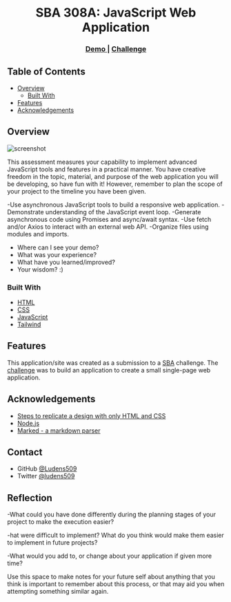 <!-- Please update value in the {}  -->

<h1 align="center">SBA 308A: 
JavaScript Web Application</h1>


<div align="center">
  <h3>
    <a href="https://sba-308-a-java-script-web-applicati.vercel.app/">
      Demo
    </a>
    <span> | </span>
    <a href="https://www.canva.com/design/DAFtDB2xfOk/xEpMguB7x3VPSkrx3KaJgw/edit">
      Challenge
    </a>
  </h3>
</div>

<!-- TABLE OF CONTENTS -->

## Table of Contents


- [Overview](#overview)
  - [Built With](#built-with)
- [Features](#features)
- [Acknowledgements](#acknowledgements)

<!-- OVERVIEW -->

## Overview

![screenshot](https://i.imgur.com/nX7UNSv.jpeg)

This assessment measures your capability to implement advanced JavaScript tools and features in a practical manner. You have creative freedom in the topic, material, and purpose of the web application you will be developing, so have fun with it! However, remember to plan the scope of your project to the timeline you have been given.

-Use asynchronous JavaScript tools to build a responsive web application.
-Demonstrate understanding of the JavaScript event loop.
-Generate asynchronous code using Promises and async/await syntax.
-Use fetch and/or Axios to interact with an external web API.
-Organize files using modules and imports.

- Where can I see your demo?
- What was your experience?
- What have you learned/improved?
- Your wisdom? :)

### Built With

<!-- This section should list any major frameworks that you built your project using. Here are a few examples.-->

- [HTML](#)
- [CSS](#)  
- [JavaScript](https://www.javascript.com/)
- [Tailwind](https://tailwindcss.com/)

## Features

<!-- List the features of your application or follow the template. Don't share the figma file here :) -->

This application/site was created as a submission to a [SBA](https://www.canva.com/design/DAFtDB2xfOk/xEpMguB7x3VPSkrx3KaJgw/edit) challenge. The [challenge](https://www.canva.com/design/DAFtDB2xfOk/xEpMguB7x3VPSkrx3KaJgw/edit) was to build an application to create a small single-page web application.


## Acknowledgements

<!-- This section should list any articles or add-ons/plugins that helps you to complete the project. This is optional but it will help you in the future. For exmpale -->

- [Steps to replicate a design with only HTML and CSS](https://devchallenges-blogs.web.app/how-to-replicate-design/)
- [Node.js](https://nodejs.org/)
- [Marked - a markdown parser](https://github.com/chjj/marked)

## Contact

- GitHub [@Ludens509](https://github.com/Ludens509)
- Twitter [@ludens509](https://twitter.com/ludens509)


## Reflection

-What could you have done differently during the planning stages of your project to make the execution easier?




-hat were difficult to implement? What do you think would make them easier to implement in future projects?




-What would you add to, or change about your application if given more time?




Use this space to make notes for your future self about anything that you think is important to remember about this process, or that may aid you when attempting something similar again.